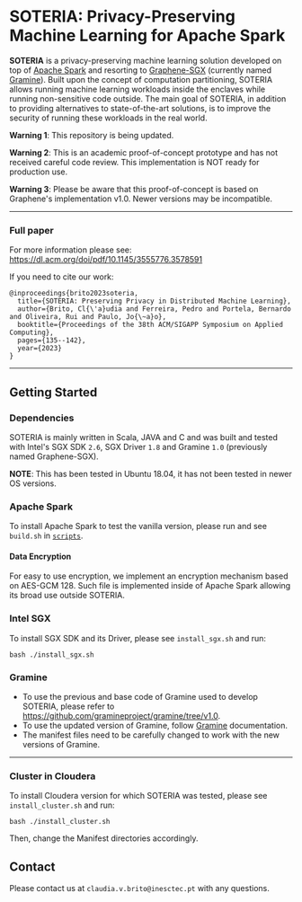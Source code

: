 # SOTERIA: Privacy-Preserving Machine Learning for Apache Spark

**SOTERIA** is a privacy-preserving machine learning solution developed on top of [Apache Spark](https://github.com/apache/spark) and resorting to [Graphene-SGX](https://github.com/oscarlab/graphene) (currently named [Gramine](https://github.com/gramineproject/gramine)).
Built upon the concept of computation partitioning, SOTERIA allows running machine learning workloads inside the enclaves while running non-sensitive code outside. 
The main goal of SOTERIA, in addition to providing alternatives to state-of-the-art solutions, is to improve the security of running these workloads in the real world. 

**Warning 1**: This repository is being updated.

**Warning 2**: This is an academic proof-of-concept prototype and has not received careful code review. This implementation is NOT ready for production use.

**Warning 3**: Please be aware that this proof-of-concept is based on Graphene's implementation v1.0. Newer versions may be incompatible. 

-------

### Full paper

For more information please see: 
https://dl.acm.org/doi/pdf/10.1145/3555776.3578591

If you need to cite our work:
```
@inproceedings{brito2023soteria,
  title={SOTERIA: Preserving Privacy in Distributed Machine Learning},
  author={Brito, Cl{\'a}udia and Ferreira, Pedro and Portela, Bernardo and Oliveira, Rui and Paulo, Jo{\~a}o},
  booktitle={Proceedings of the 38th ACM/SIGAPP Symposium on Applied Computing},
  pages={135--142},
  year={2023}
}
```


--------

## Getting Started

### Dependencies

SOTERIA is mainly written in Scala, JAVA and C and was built and tested with Intel's SGX SDK `2.6`, SGX Driver `1.8` and Gramine `1.0` (previously named Graphene-SGX).

**NOTE**: This has been tested in Ubuntu 18.04, it has not been tested in newer OS versions.

### Apache Spark

To install Apache Spark to test the vanilla version, please run and see `build.sh` in [`scripts`](https://github.com/claudiavmbrito/Soteria/tree/main/scripts).

#### Data Encryption

For easy to use encryption, we implement an encryption mechanism based on AES-GCM 128. Such file is implemented inside of Apache Spark allowing its broad use outside SOTERIA.


### Intel SGX

To install SGX SDK and its Driver, please see `install_sgx.sh` and run:

```
bash ./install_sgx.sh
```

### Gramine 

- To use the previous and base code of Gramine used to develop SOTERIA, please refer to https://github.com/gramineproject/gramine/tree/v1.0.
- To use the updated version of Gramine, follow [Gramine](https://github.com/gramineproject/gramine) documentation. 
- The manifest files need to be carefully changed to work with the new versions of Gramine. 
---

### Cluster in Cloudera 

To install Cloudera version for which SOTERIA was tested, please see `install_cluster.sh` and run:

```
bash ./install_cluster.sh
```

Then, change the Manifest directories accordingly.

<!--
___
## Overview

### Machine Learning and Attacks
SOTERIA was built based on the current attacks to the machine learning pipeline as seen in the figure below. 
Specifically, we will consider Adversarial Attacks, Model Extraction, Model Inversion and Membership Inference, and Reconstruction Attacks. 

<p align="center">
    <img src="images/ml_pipeline_refactor-1.png" alt="SOTERIA Architecture" title="Machine Learning Pipeline and Attacks">
</p>

### Architecture

As depicted in Figure 2 by the gray boxes, a Spark cluster is composed of a Master and several Worker nodes.
The architecture of SOTERIA consists of two main designs, SOTERIA-B (baseline) and SOTERIA-P (computation partitioning). 

<p align="center">
    <img src="images/arch_soteria_poster-1.png" alt="SOTERIA Architecture" title="SOTERIA Architecture and Flow">
</p>

SOTERIA-B intends to run all the workloads inside the enclaves, with both master and worker nodes running inside the enclaves.

SOTERIA-P resorts to the partitioning of computation between what runs inside the enclaves and outside the enclaves. With this, a single worker node becomes a double worker node, i.e., two workers run on the node, with one running inside the enclaves and the other outside the enclave. This mechanism reduces the amount of trusted code base to be run inside the enclaves which intends to reduce the overhead imposed by large amounts of code running inside SGX.

<p align="center">
    <img src="images/spark-sml2-1.png" alt="SOTERIA Designs" title="SOTERIA Twofold Worker Design">
</p>

### Security Proofs

In [`proofs`](https://github.com/claudiavmbrito/Soteria/tree/main/proofs), you can find the security proofs of SOTERIA. We discuss the security protocol followed by SOTERIA and define it formally. 

It is divided into two main sections: Section A present the full proof of SOTERIA for all components and Section B depicts the ML attacks and in which circumstances SOTERIA is secure against each attack. 
___

## Getting Started

### Dependencies

SOTERIA is mainly written in Scala, JAVA and C and was built and tested with Intel's SGX SDK `2.6`, SGX Driver `1.8` and Gramine `1.0` (previously named Graphene-SGX).

### Apache Spark

To install Apache Spark to test the vanilla version, please run and see `build.sh` in [`scripts`](https://github.com/claudiavmbrito/Soteria/tree/main/scripts).

#### Data Encryption

For easy to use encryption, we implement an encryption mechanism based on AES-GCM 128. Such file is implemented inside of Apache Spark allowing its broad use outside SOTERIA.


### Intel SGX

To install SGX SDK and its Driver, please see `install_sgx.sh` and run:

```
bash ./install_sgx.sh
```

### Gramine 

- To use the previous and base code of Gramine used to develop SOTERIA, please refer to https://github.com/gramineproject/gramine/tree/v1.0.
- To use the updated version of Gramine, follow [Gramine](https://github.com/gramineproject/gramine) documentation. 
- The manifest files need to be carefully changed to work with the new versions of Gramine. 
---

### Cluster in Cloudera 

To install Cloudera version for which SOTERIA was tested, please see `install_cluster.sh` and run:

```
bash ./install_cluster.sh
```

Then, change the Manifest directories accordingly.

___
-->

## Contact

Please contact us at `claudia.v.brito@inesctec.pt` with any questions.
